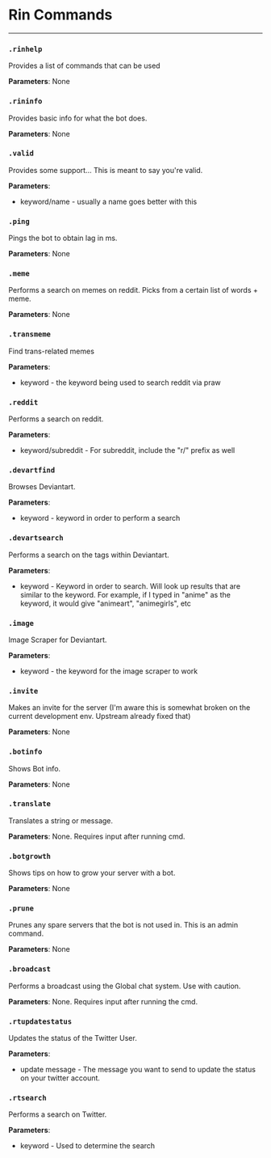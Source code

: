 # Rin Commands

---
### `.rinhelp` 

Provides a list of commands that can be used

**Parameters**: None 

### `.rininfo` 

Provides basic info for what the bot does.

**Parameters**: None

### `.valid` 

Provides some support... This is meant to say you're valid.

**Parameters**: 

- keyword/name - usually a name goes better with this
### `.ping` 

Pings the bot to obtain lag in ms. 

**Parameters**: None 

### `.meme`

Performs a search on memes on reddit. Picks from a certain list of words + meme. 

**Parameters**: None

### `.transmeme` 

Find trans-related memes

**Parameters**: 

- keyword - the keyword being used to search reddit via praw

### `.reddit`

Performs a search on reddit. 

**Parameters**: 

- keyword/subreddit - For subreddit, include the "r/" prefix as well



### `.devartfind`

Browses Deviantart.

**Parameters**: 

- keyword - keyword in order to perform a search


### `.devartsearch`

Performs a search on the tags within Deviantart. 

**Parameters**: 

- keyword - Keyword in order to search. Will look up results that are similar to the keyword. For example, if I typed in "anime" as the keyword, it would give "animeart", "animegirls", etc


### `.image` 

Image Scraper for Deviantart. 

**Parameters**: 

- keyword - the keyword for the image scraper to work

### `.invite`

Makes an invite for the server (I'm aware this is somewhat broken on the current development env. Upstream already fixed that)

**Parameters**: None


### `.botinfo`

Shows Bot info. 

**Parameters**: None

### `.translate` 

Translates a string or message.

**Parameters**: None. Requires input after running cmd. 

### `.botgrowth` 

Shows tips on how to grow your server with a bot. 

**Parameters**: None

### `.prune` 

Prunes any spare servers that the bot is not used in. This is an admin command. 

**Parameters**: None

### `.broadcast`

Performs a broadcast using the Global chat system. Use with caution.

**Parameters**: None. Requires input after running the cmd. 

### `.rtupdatestatus`

Updates the status of the Twitter User. 

**Parameters**: 

- update message - The message you want to send to update the status on your twitter account.

### `.rtsearch`

Performs a search on Twitter. 

**Parameters**: 

- keyword - Used to determine the search




